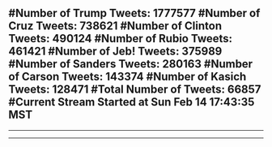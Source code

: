#Number of Trump Tweets: 1777577
#Number of Cruz Tweets: 738621
#Number of Clinton Tweets: 490124
#Number of Rubio Tweets: 461421
#Number of Jeb! Tweets: 375989
#Number of Sanders Tweets: 280163
#Number of Carson Tweets: 143374
#Number of Kasich Tweets: 128471
#Total Number of Tweets: 66857 
#Current Stream Started at Sun Feb 14 17:43:35 MST
---
---
---
